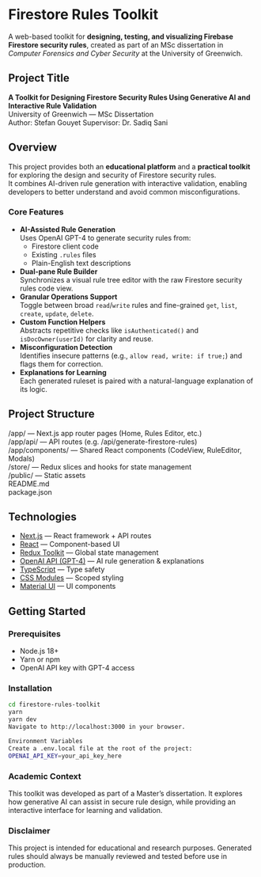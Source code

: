 # Firestore Rules Toolkit

A web-based toolkit for **designing, testing, and visualizing Firebase Firestore security rules**, created as part of an MSc dissertation in *Computer Forensics and Cyber Security* at the University of Greenwich.

## Project Title
**A Toolkit for Designing Firestore Security Rules Using Generative AI and Interactive Rule Validation**  
University of Greenwich — MSc Dissertation  
Author: Stefan Gouyet
Supervisor: Dr. Sadiq Sani

## Overview

This project provides both an **educational platform** and a **practical toolkit** for exploring the design and security of Firestore security rules.  
It combines AI-driven rule generation with interactive validation, enabling developers to better understand and avoid common misconfigurations.

### Core Features
- **AI-Assisted Rule Generation**  
  Uses OpenAI GPT-4 to generate security rules from:
  - Firestore client code  
  - Existing `.rules` files  
  - Plain-English text descriptions
- **Dual-pane Rule Builder**  
  Synchronizes a visual rule tree editor with the raw Firestore security rules code view.
- **Granular Operations Support**  
  Toggle between broad `read`/`write` rules and fine-grained `get`, `list`, `create`, `update`, `delete`.
- **Custom Function Helpers**  
  Abstracts repetitive checks like `isAuthenticated()` and `isDocOwner(userId)` for clarity and reuse.
- **Misconfiguration Detection**  
  Identifies insecure patterns (e.g., `allow read, write: if true;`) and flags them for correction.
- **Explanations for Learning**  
  Each generated ruleset is paired with a natural-language explanation of its logic.

## Project Structure

/app/ — Next.js app router pages (Home, Rules Editor, etc.)  
/app/api/ — API routes (e.g. /api/generate-firestore-rules)  
/app/components/ — Shared React components (CodeView, RuleEditor, Modals)  
/store/ — Redux slices and hooks for state management  
/public/ — Static assets  
README.md  
package.json  

## Technologies

- [Next.js](https://nextjs.org/) — React framework + API routes  
- [React](https://reactjs.org/) — Component-based UI  
- [Redux Toolkit](https://redux-toolkit.js.org/) — Global state management  
- [OpenAI API (GPT-4)](https://platform.openai.com/docs/api-reference/introduction) — AI rule generation & explanations  
- [TypeScript](https://www.typescriptlang.org/) — Type safety  
- [CSS Modules](https://github.com/css-modules/css-modules) — Scoped styling  
- [Material UI](https://mui.com/) — UI components  

## Getting Started

### Prerequisites
- Node.js 18+  
- Yarn or npm  
- OpenAI API key with GPT-4 access  

### Installation
```bash
cd firestore-rules-toolkit
yarn
yarn dev
Navigate to http://localhost:3000 in your browser.

Environment Variables
Create a .env.local file at the root of the project:
OPENAI_API_KEY=your_api_key_here
```

### Academic Context
This toolkit was developed as part of a Master’s dissertation.
It explores how generative AI can assist in secure rule design, while providing an interactive interface for learning and validation.

### Disclaimer
This project is intended for educational and research purposes.
Generated rules should always be manually reviewed and tested before use in production.